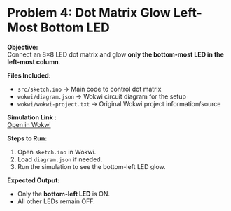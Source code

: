 # Problem 4: Dot Matrix Glow Left-Most Bottom LED

**Objective:**  
Connect an 8×8 LED dot matrix and glow **only the bottom-most LED in the left-most column**.

**Files Included:**  
- `src/sketch.ino` → Main code to control dot matrix  
- `wokwi/diagram.json` → Wokwi circuit diagram for the setup  
- `wokwi/wokwi-project.txt` → Original Wokwi project information/source

**Simulation Link :**  
[Open in Wokwi](https://wokwi.com/projects/444971490851951617)

**Steps to Run:**  
1. Open `sketch.ino` in Wokwi.  
2. Load `diagram.json` if needed.  
3. Run the simulation to see the bottom-left LED glow.

**Expected Output:**  
- Only the **bottom-left LED** is ON.  
- All other LEDs remain OFF.

